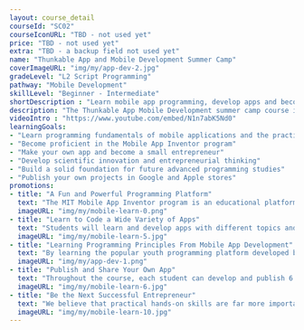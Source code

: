 ```yaml
---
layout: course_detail
courseId: "SC02"
courseIconURL: "TBD - not used yet"
price: "TBD - not used yet"
extra: "TBD - a backup field not used yet"
name: "Thunkable App and Mobile Development Summer Camp"
coverImageURL: "img/my/app-dev-2.jpg"
gradeLevel: "L2 Script Programming"
pathway: "Mobile Development"
skillLevel: "Beginner - Intermediate"
shortDescription : "Learn mobile app programming, develop apps and become a small entrepreneur!"
description: "The Thunkable App Mobile Development summer camp course introduces students to the world of mobile application development. Making mobile apps has never been easier thanks to Thunkable's visual and block-based programming language. Quickly design your own mobile application and publish it for others to download and engage with."
videoIntro : "https://www.youtube.com/embed/N1n7abK5Nd0"
learningGoals:
- "Learn programming fundamentals of mobile applications and the practice of Computer Science"
- "Become proficient in the Mobile App Inventor program"
- "Make your own app and become a small entrepreneur"
- "Develop scientific innovation and entrepreneurial thinking"
- "Build a solid foundation for future advanced programming studies"
- "Publish your own projects in Google and Apple stores"
promotions:
- title: "A Fun and Powerful Programming Platform"
  text: "The MIT Mobile App Inventor program is an educational platform developed by MIT for students to learn computer programming. It converts the complex code required to program a mobile app into block programming, allowing students to quickly develop powerful apps of their own."
  imageURL: "img/my/mobile-learn-0.png"
- title: "Learn to Code a Wide Variety of Apps"
  text: "Students will learn and develop apps with different topics and contents: mobile user interface, app interaction and animation, mobile internet programming, mobile server communication, WeChat programs, mobile sensor application, mobile game development, and more."
  imageURL: "img/my/mobile-learn-5.jpg"
- title: "Learning Programming Principles From Mobile App Development"
  text: "By learning the popular youth programming platform developed by MIT, studying programming becomes more fun. At the same time, students get very direct exposure and understanding of the core concepts used in computer programming, providing a solid foundation for the next step of learning real programming."
  imageURL: "img/my/app-dev-1.png"
- title: "Publish and Share Your Own App"
  text: "Throughout the course, each student can develop and publish 6 to 8 different apps. Just like a professional app programmer and entrepreneur, you will publish your app to Google's App Store and let people around the world download your app through their smartphones."
  imageURL: "img/my/mobile-learn-6.jpg"
- title: "Be the Next Successful Entrepreneur"
  text: "We believe that practical hands-on skills are far more important than theoretical knowledge. Every class is set up to provide students with the ability to solve specific real-world problems through programming. At the same time, we will teach students about STEM entrepreneurship so that they learn how to take an idea and turn it into reality through hard work."
  imageURL: "img/my/mobile-learn-10.jpg"
---
```

